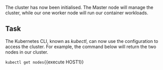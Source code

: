 

The cluster has now been initialised. The Master node will manage the cluster, while our one worker node will run our container workloads.

## Task

The Kubernetes CLI, known as _kubectl_, can now use the configuration to access the cluster. For example, the command below will return the two nodes in our cluster.

`kubectl get nodes`{{execute HOST1}}




